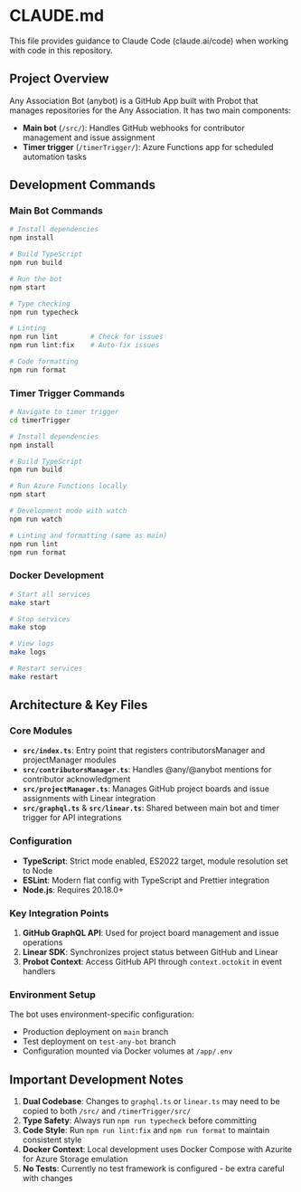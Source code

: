 # CLAUDE.md

This file provides guidance to Claude Code (claude.ai/code) when working with code in this repository.

## Project Overview

Any Association Bot (anybot) is a GitHub App built with Probot that manages repositories for the Any Association. It has two main components:
- **Main bot** (`/src/`): Handles GitHub webhooks for contributor management and issue assignment
- **Timer trigger** (`/timerTrigger/`): Azure Functions app for scheduled automation tasks

## Development Commands

### Main Bot Commands
```bash
# Install dependencies
npm install

# Build TypeScript
npm run build

# Run the bot
npm start

# Type checking
npm run typecheck

# Linting
npm run lint        # Check for issues
npm run lint:fix    # Auto-fix issues

# Code formatting
npm run format
```

### Timer Trigger Commands
```bash
# Navigate to timer trigger
cd timerTrigger

# Install dependencies
npm install

# Build TypeScript
npm run build

# Run Azure Functions locally
npm start

# Development mode with watch
npm run watch

# Linting and formatting (same as main)
npm run lint
npm run format
```

### Docker Development
```bash
# Start all services
make start

# Stop services
make stop

# View logs
make logs

# Restart services
make restart
```

## Architecture & Key Files

### Core Modules
- **`src/index.ts`**: Entry point that registers contributorsManager and projectManager modules
- **`src/contributorsManager.ts`**: Handles @any/@anybot mentions for contributor acknowledgment
- **`src/projectManager.ts`**: Manages GitHub project boards and issue assignments with Linear integration
- **`src/graphql.ts`** & **`src/linear.ts`**: Shared between main bot and timer trigger for API integrations

### Configuration
- **TypeScript**: Strict mode enabled, ES2022 target, module resolution set to Node
- **ESLint**: Modern flat config with TypeScript and Prettier integration
- **Node.js**: Requires 20.18.0+

### Key Integration Points
1. **GitHub GraphQL API**: Used for project board management and issue operations
2. **Linear SDK**: Synchronizes project status between GitHub and Linear
3. **Probot Context**: Access GitHub API through `context.octokit` in event handlers

### Environment Setup
The bot uses environment-specific configuration:
- Production deployment on `main` branch
- Test deployment on `test-any-bot` branch
- Configuration mounted via Docker volumes at `/app/.env`

## Important Development Notes

1. **Dual Codebase**: Changes to `graphql.ts` or `linear.ts` may need to be copied to both `/src/` and `/timerTrigger/src/`
2. **Type Safety**: Always run `npm run typecheck` before committing
3. **Code Style**: Run `npm run lint:fix` and `npm run format` to maintain consistent style
4. **Docker Context**: Local development uses Docker Compose with Azurite for Azure Storage emulation
5. **No Tests**: Currently no test framework is configured - be extra careful with changes